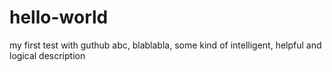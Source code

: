 # hello-world
my first test with guthub
abc, blablabla, some kind of intelligent, helpful and logical description

